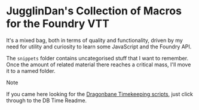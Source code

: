 # JugglinDan's Collection of Macros for the Foundry VTT

It's a mixed bag, both in terms of quality and functionality, driven by my need for utility and curiosity to learn some JavaScript and the Foundry API.

The `snippets` folder contains uncategorised stuff that I want to remember. Once the amount of related material there reaches a critical mass, I'll move it to a named folder.

> [!NOTE]
> If you came here looking for the [Dragonbane Timekeeping scripts](./dbtime/dbtime-readme.md), just click through to the DB Time Readme.

